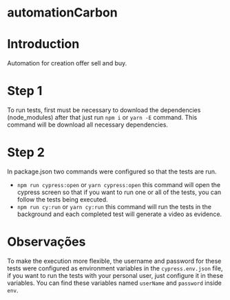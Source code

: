 # automationCarbon

# Introduction

Automation for creation offer sell and buy.

# Step 1

To run tests, first must be necessary to download the dependencies (node_modules)
after that just run `npm i` or `yarn -E` command. This command will be download all necessary dependencies.

# Step 2

In package.json two commands were configured so that the tests are run.

- `npm run cypress:open` or `yarn cypress:open` this command will open the cypress screen so that if you want to run one or all of the tests, you can follow the tests being executed.
- `npm run cy:run` or `yarn cy:run` this command will run the tests in the background and each completed test will generate a video as evidence.

# Observações

To make the execution more flexible, the username and password for these tests were configured as environment variables in the `cypress.env.json` file, if you want to run the tests with your personal user, just configure it in these variables.
You can find these variables named `userName` and `password` inside `env`.
